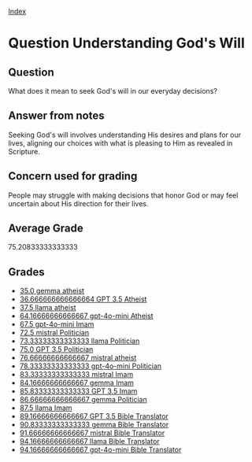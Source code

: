 
[Index](../../index.md)
# Question Understanding God's Will
## Question
What does it mean to seek God's will in our everyday decisions?

## Answer from notes
Seeking God's will involves understanding His desires and plans for our lives, aligning our choices with what is pleasing to Him as revealed in Scripture.

## Concern used for grading
People may struggle with making decisions that honor God or may feel uncertain about His direction for their lives.

## Average Grade
75.20833333333333

## Grades
 * [35.0 gemma atheist](../answers/gemma_atheist/Understanding_God_s_Will.md)
 * [36.666666666666664 GPT 3.5 Atheist](../answers/GPT_3.5_Atheist/Understanding_God_s_Will.md)
 * [37.5 llama atheist](../answers/llama_atheist/Understanding_God_s_Will.md)
 * [64.16666666666667 gpt-4o-mini Atheist](../answers/gpt-4o-mini_Atheist/Understanding_God_s_Will.md)
 * [67.5 gpt-4o-mini Imam](../answers/gpt-4o-mini_Imam/Understanding_God_s_Will.md)
 * [72.5 mistral Politician](../answers/mistral_Politician/Understanding_God_s_Will.md)
 * [73.33333333333333 llama Politician](../answers/llama_Politician/Understanding_God_s_Will.md)
 * [75.0 GPT 3.5 Politician](../answers/GPT_3.5_Politician/Understanding_God_s_Will.md)
 * [76.66666666666667 mistral atheist](../answers/mistral_atheist/Understanding_God_s_Will.md)
 * [78.33333333333333 gpt-4o-mini Politician](../answers/gpt-4o-mini_Politician/Understanding_God_s_Will.md)
 * [83.33333333333333 mistral Imam](../answers/mistral_Imam/Understanding_God_s_Will.md)
 * [84.16666666666667 gemma Imam](../answers/gemma_Imam/Understanding_God_s_Will.md)
 * [85.83333333333333 GPT 3.5 Imam](../answers/GPT_3.5_Imam/Understanding_God_s_Will.md)
 * [86.66666666666667 gemma Politician](../answers/gemma_Politician/Understanding_God_s_Will.md)
 * [87.5 llama Imam](../answers/llama_Imam/Understanding_God_s_Will.md)
 * [89.16666666666667 GPT 3.5 Bible Translator](../answers/GPT_3.5_Bible_Translator/Understanding_God_s_Will.md)
 * [90.83333333333333 gemma Bible Translator](../answers/gemma_Bible_Translator/Understanding_God_s_Will.md)
 * [91.66666666666667 mistral Bible Translator](../answers/mistral_Bible_Translator/Understanding_God_s_Will.md)
 * [94.16666666666667 llama Bible Translator](../answers/llama_Bible_Translator/Understanding_God_s_Will.md)
 * [94.16666666666667 gpt-4o-mini Bible Translator](../answers/gpt-4o-mini_Bible_Translator/Understanding_God_s_Will.md)

